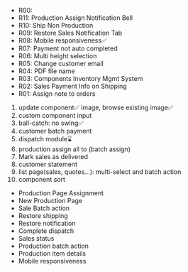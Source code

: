 

- R00: 
- R11: Production Assign Notification Bell
- R10: Ship Non Production
- R09: Restore Sales Notification Tab
- R08: Mobile responsiveness✅️
- R07: Payment not auto completed
- R06: Multi height selection
- R05: Change customer email
- R04: PDF file name
- R03: Components Inventory Mgmt System
- R02: Sales Payment Info on Shipping
- R01: Assign note to orders
1. update component✅️ image, browse existing image✅
2. custom component input
3. ball-catch: no swing✅️
4. customer batch payment
5. dispatch module⌛
6. production assign all to (batch assign)
7. Mark sales as delivered
8. customer statement
9. list page(sales, quotes...): multi-select and batch action
10. component sort

- Production Page Assignment
- New Production Page
- Sale Batch action
- Restore shipping
- Restore notification
- Complete dispatch
- Sales status
- Production batch action
- Production item details
- Mobile responsiveness